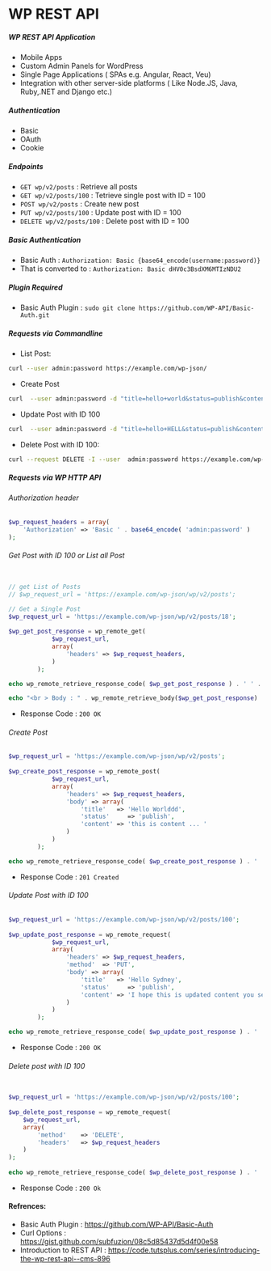 # WP REST API


##### WP REST API Application

- Mobile Apps
- Custom Admin Panels for WordPress
- Single Page Applications ( SPAs e.g. Angular, React, Veu)
- Integration with other server-side platforms ( Like Node.JS, Java, Ruby,.NET and Django etc.)

##### Authentication

- Basic 
- OAuth 
- Cookie 

##### Endpoints

- `GET wp/v2/posts`         : Retrieve all posts
- `GET wp/v2/posts/100`     : Tetrieve single post with ID = 100
- `POST wp/v2/posts`        : Create new post 
- `PUT wp/v2/posts/100`     : Update post with ID = 100
- `DELETE wp/v2/posts/100`  : Delete post with ID = 100

##### Basic Authentication

- Basic Auth : `Authorization: Basic {base64_encode(username:password)}`
- That is converted to : `Authorization: Basic dHV0c3BsdXM6MTIzNDU2`

##### Plugin Required
- Basic Auth Plugin : `sudo git clone https://github.com/WP-API/Basic-Auth.git`

##### Requests via Commandline

- List Post:
```bash
curl --user admin:password https://example.com/wp-json/
```

- Create Post
```bash
curl  --user admin:password -d "title=hello+world&status=publish&content=lorem+ipsem+!" -H "Content-Type: application/x-www-form-urlencoded" -X POST https://example.com/wp-json/wp/v2/posts
```

- Update Post with ID 100
```bash
curl  --user admin:password -d "title=hello+HELL&status=publish&content=Good+ipsem+!" -H "Content-Type: application/x-www-form-urlencoded" -X PUT https://example.com/wp-json/wp/v2/posts/100
```

- Delete Post with ID 100:
```bash
curl --request DELETE -I --user  admin:password https://example.com/wp-json/wp/v2/posts/100
```
##### Requests via WP HTTP API

###### Authorization header

```php
$wp_request_headers = array(
    'Authorization' => 'Basic ' . base64_encode( 'admin:password' )
);
```

###### Get Post with ID 100 or List all Post

```php

// get List of Posts
// $wp_request_url = 'https://example.com/wp-json/wp/v2/posts';

// Get a Single Post
$wp_request_url = 'https://example.com/wp-json/wp/v2/posts/18';
 
$wp_get_post_response = wp_remote_get(
            $wp_request_url,
            array(
            	'headers' => $wp_request_headers,
            )
        );

echo wp_remote_retrieve_response_code( $wp_get_post_response ) . ' ' . wp_remote_retrieve_response_message( $wp_get_post_response );

echo "<br > Body : " . wp_remote_retrieve_body($wp_get_post_response) . "";
```

- Response Code : ` 200 OK `

###### Create Post

```php
$wp_request_url = 'https://example.com/wp-json/wp/v2/posts';
 
$wp_create_post_response = wp_remote_post(
            $wp_request_url,
            array(
            	'headers' => $wp_request_headers,
                'body' => array(
                    'title'   => 'Hello Worlddd',
                    'status'     => 'publish',
                    'content' => 'this is content ... '
                )
            )
        );

echo wp_remote_retrieve_response_code( $wp_create_post_response ) . ' ' . wp_remote_retrieve_response_message( $wp_create_post_response );
```

- Response Code : ` 201 Created `

###### Update Post with ID 100
```php
$wp_request_url = 'https://example.com/wp-json/wp/v2/posts/100';
 
$wp_update_post_response = wp_remote_request(
            $wp_request_url,
            array(
            	'headers' => $wp_request_headers,
            	'method'  => 'PUT',
                'body' => array(
                    'title'   => 'Hello Sydney',
                    'status'     => 'publish',
                    'content' => 'I hope this is updated content you seeing '
                )
            )
        );

echo wp_remote_retrieve_response_code( $wp_update_post_response ) . ' ' . wp_remote_retrieve_response_message( $wp_update_post_response );

```

- Response Code : ` 200 OK `

###### Delete post with ID 100

```php

$wp_request_url = 'https://example.com/wp-json/wp/v2/posts/100';
 
$wp_delete_post_response = wp_remote_request(
    $wp_request_url,
    array(
        'method'    => 'DELETE',
        'headers'   => $wp_request_headers
    )
);
 
echo wp_remote_retrieve_response_code( $wp_delete_post_response ) . ' ' . wp_remote_retrieve_response_message( $wp_delete_post_response );

```

- Response Code : ` 200 Ok `


#### Refrences:

- Basic Auth Plugin : https://github.com/WP-API/Basic-Auth
- Curl Options : https://gist.github.com/subfuzion/08c5d85437d5d4f00e58
- Introduction to REST API : https://code.tutsplus.com/series/introducing-the-wp-rest-api--cms-896
